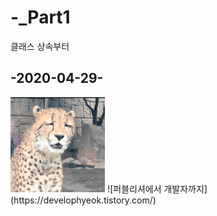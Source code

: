 # -_Part1
클래스 상속부터

## -2020-04-29-
<img src="./images/face.jpg" width="30%">
![퍼블리셔에서 개발자까지](https://develophyeok.tistory.com/)
